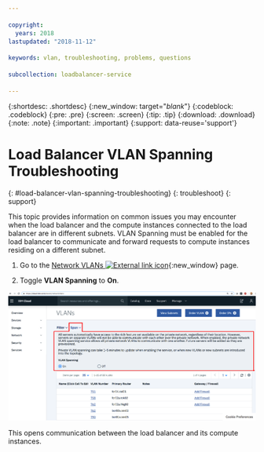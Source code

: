 ```yaml
---

copyright:
  years: 2018
lastupdated: "2018-11-12"

keywords: vlan, troubleshooting, problems, questions

subcollection: loadbalancer-service

---
```


{:shortdesc: .shortdesc}
{:new_window: target="_blank_"}
{:codeblock: .codeblock}
{:pre: .pre}
{:screen: .screen}
{:tip: .tip}
{:download: .download}
{:note: .note}
{:important: .important}
{:support: data-reuse='support'}

# Load Balancer VLAN Spanning Troubleshooting
{: #load-balancer-vlan-spanning-troubleshooting}
{: troubleshoot}
{: support}

This topic provides information on common issues you may encounter when the load balancer and the compute instances connected to the load balancer are in different subnets. VLAN Spanning must be enabled for the load balancer to communicate and forward requests to compute instances residing on a different subnet.

1. Go to the [Network VLANs ![External link icon](../../icons/launch-glyph.svg "External link icon")](https://cloud.ibm.com/classic/network/vlans){:new_window} page.

2. Toggle **VLAN Spanning** to **On**.

![VLAN Spanning](images/CLB_vlan_spanning_PUP.png "VLAN Spanning")

This opens communication between the load balancer and its compute instances.
